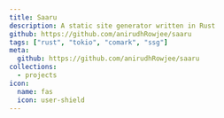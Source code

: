 ```yaml
---
title: Saaru
description: A static site generator written in Rust
github: https://github.com/anirudhRowjee/saaru
tags: ["rust", "tokio", "comark", "ssg"]
meta:
  github: https://github.com/anirudhRowjee/saaru
collections:
  - projects
icon:
  name: fas
  icon: user-shield
---
```

